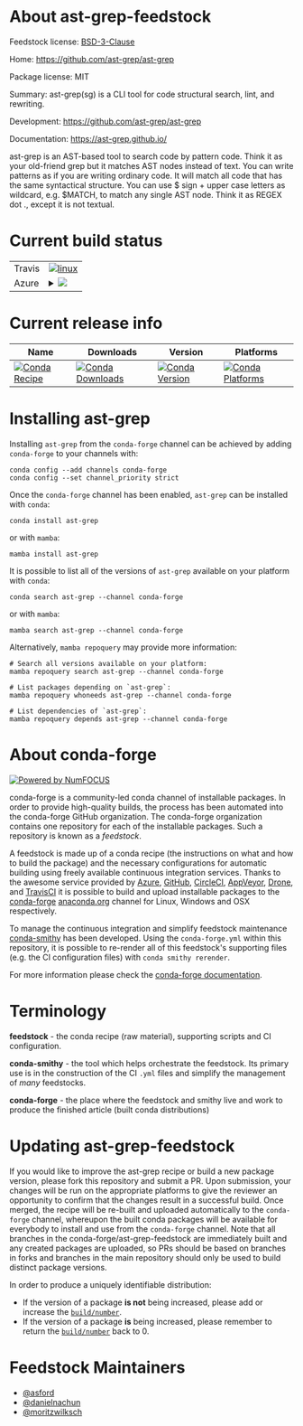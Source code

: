 About ast-grep-feedstock
========================

Feedstock license: [BSD-3-Clause](https://github.com/conda-forge/ast-grep-feedstock/blob/main/LICENSE.txt)

Home: https://github.com/ast-grep/ast-grep

Package license: MIT

Summary: ast-grep(sg) is a CLI tool for code structural search, lint, and rewriting.

Development: https://github.com/ast-grep/ast-grep

Documentation: https://ast-grep.github.io/

ast-grep is an AST-based tool to search code by pattern code. Think it as
your old-friend grep but it matches AST nodes instead of text. You can
write patterns as if you are writing ordinary code. It will match all code
that has the same syntactical structure. You can use $ sign + upper case
letters as wildcard, e.g. $MATCH, to match any single AST node. Think it as
REGEX dot ., except it is not textual.


Current build status
====================


<table><tr>
    <td>Travis</td>
    <td>
      <a href="https://app.travis-ci.com/conda-forge/ast-grep-feedstock">
        <img alt="linux" src="https://img.shields.io/travis/com/conda-forge/ast-grep-feedstock/main.svg?label=Linux">
      </a>
    </td>
  </tr>
    
  <tr>
    <td>Azure</td>
    <td>
      <details>
        <summary>
          <a href="https://dev.azure.com/conda-forge/feedstock-builds/_build/latest?definitionId=21580&branchName=main">
            <img src="https://dev.azure.com/conda-forge/feedstock-builds/_apis/build/status/ast-grep-feedstock?branchName=main">
          </a>
        </summary>
        <table>
          <thead><tr><th>Variant</th><th>Status</th></tr></thead>
          <tbody><tr>
              <td>linux_64</td>
              <td>
                <a href="https://dev.azure.com/conda-forge/feedstock-builds/_build/latest?definitionId=21580&branchName=main">
                  <img src="https://dev.azure.com/conda-forge/feedstock-builds/_apis/build/status/ast-grep-feedstock?branchName=main&jobName=linux&configuration=linux%20linux_64_" alt="variant">
                </a>
              </td>
            </tr><tr>
              <td>linux_aarch64</td>
              <td>
                <a href="https://dev.azure.com/conda-forge/feedstock-builds/_build/latest?definitionId=21580&branchName=main">
                  <img src="https://dev.azure.com/conda-forge/feedstock-builds/_apis/build/status/ast-grep-feedstock?branchName=main&jobName=linux&configuration=linux%20linux_aarch64_" alt="variant">
                </a>
              </td>
            </tr><tr>
              <td>linux_ppc64le</td>
              <td>
                <a href="https://dev.azure.com/conda-forge/feedstock-builds/_build/latest?definitionId=21580&branchName=main">
                  <img src="https://dev.azure.com/conda-forge/feedstock-builds/_apis/build/status/ast-grep-feedstock?branchName=main&jobName=linux&configuration=linux%20linux_ppc64le_" alt="variant">
                </a>
              </td>
            </tr><tr>
              <td>osx_64</td>
              <td>
                <a href="https://dev.azure.com/conda-forge/feedstock-builds/_build/latest?definitionId=21580&branchName=main">
                  <img src="https://dev.azure.com/conda-forge/feedstock-builds/_apis/build/status/ast-grep-feedstock?branchName=main&jobName=osx&configuration=osx%20osx_64_" alt="variant">
                </a>
              </td>
            </tr><tr>
              <td>osx_arm64</td>
              <td>
                <a href="https://dev.azure.com/conda-forge/feedstock-builds/_build/latest?definitionId=21580&branchName=main">
                  <img src="https://dev.azure.com/conda-forge/feedstock-builds/_apis/build/status/ast-grep-feedstock?branchName=main&jobName=osx&configuration=osx%20osx_arm64_" alt="variant">
                </a>
              </td>
            </tr>
          </tbody>
        </table>
      </details>
    </td>
  </tr>
</table>

Current release info
====================

| Name | Downloads | Version | Platforms |
| --- | --- | --- | --- |
| [![Conda Recipe](https://img.shields.io/badge/recipe-ast--grep-green.svg)](https://anaconda.org/conda-forge/ast-grep) | [![Conda Downloads](https://img.shields.io/conda/dn/conda-forge/ast-grep.svg)](https://anaconda.org/conda-forge/ast-grep) | [![Conda Version](https://img.shields.io/conda/vn/conda-forge/ast-grep.svg)](https://anaconda.org/conda-forge/ast-grep) | [![Conda Platforms](https://img.shields.io/conda/pn/conda-forge/ast-grep.svg)](https://anaconda.org/conda-forge/ast-grep) |

Installing ast-grep
===================

Installing `ast-grep` from the `conda-forge` channel can be achieved by adding `conda-forge` to your channels with:

```
conda config --add channels conda-forge
conda config --set channel_priority strict
```

Once the `conda-forge` channel has been enabled, `ast-grep` can be installed with `conda`:

```
conda install ast-grep
```

or with `mamba`:

```
mamba install ast-grep
```

It is possible to list all of the versions of `ast-grep` available on your platform with `conda`:

```
conda search ast-grep --channel conda-forge
```

or with `mamba`:

```
mamba search ast-grep --channel conda-forge
```

Alternatively, `mamba repoquery` may provide more information:

```
# Search all versions available on your platform:
mamba repoquery search ast-grep --channel conda-forge

# List packages depending on `ast-grep`:
mamba repoquery whoneeds ast-grep --channel conda-forge

# List dependencies of `ast-grep`:
mamba repoquery depends ast-grep --channel conda-forge
```


About conda-forge
=================

[![Powered by
NumFOCUS](https://img.shields.io/badge/powered%20by-NumFOCUS-orange.svg?style=flat&colorA=E1523D&colorB=007D8A)](https://numfocus.org)

conda-forge is a community-led conda channel of installable packages.
In order to provide high-quality builds, the process has been automated into the
conda-forge GitHub organization. The conda-forge organization contains one repository
for each of the installable packages. Such a repository is known as a *feedstock*.

A feedstock is made up of a conda recipe (the instructions on what and how to build
the package) and the necessary configurations for automatic building using freely
available continuous integration services. Thanks to the awesome service provided by
[Azure](https://azure.microsoft.com/en-us/services/devops/), [GitHub](https://github.com/),
[CircleCI](https://circleci.com/), [AppVeyor](https://www.appveyor.com/),
[Drone](https://cloud.drone.io/welcome), and [TravisCI](https://travis-ci.com/)
it is possible to build and upload installable packages to the
[conda-forge](https://anaconda.org/conda-forge) [anaconda.org](https://anaconda.org/)
channel for Linux, Windows and OSX respectively.

To manage the continuous integration and simplify feedstock maintenance
[conda-smithy](https://github.com/conda-forge/conda-smithy) has been developed.
Using the ``conda-forge.yml`` within this repository, it is possible to re-render all of
this feedstock's supporting files (e.g. the CI configuration files) with ``conda smithy rerender``.

For more information please check the [conda-forge documentation](https://conda-forge.org/docs/).

Terminology
===========

**feedstock** - the conda recipe (raw material), supporting scripts and CI configuration.

**conda-smithy** - the tool which helps orchestrate the feedstock.
                   Its primary use is in the construction of the CI ``.yml`` files
                   and simplify the management of *many* feedstocks.

**conda-forge** - the place where the feedstock and smithy live and work to
                  produce the finished article (built conda distributions)


Updating ast-grep-feedstock
===========================

If you would like to improve the ast-grep recipe or build a new
package version, please fork this repository and submit a PR. Upon submission,
your changes will be run on the appropriate platforms to give the reviewer an
opportunity to confirm that the changes result in a successful build. Once
merged, the recipe will be re-built and uploaded automatically to the
`conda-forge` channel, whereupon the built conda packages will be available for
everybody to install and use from the `conda-forge` channel.
Note that all branches in the conda-forge/ast-grep-feedstock are
immediately built and any created packages are uploaded, so PRs should be based
on branches in forks and branches in the main repository should only be used to
build distinct package versions.

In order to produce a uniquely identifiable distribution:
 * If the version of a package **is not** being increased, please add or increase
   the [``build/number``](https://docs.conda.io/projects/conda-build/en/latest/resources/define-metadata.html#build-number-and-string).
 * If the version of a package **is** being increased, please remember to return
   the [``build/number``](https://docs.conda.io/projects/conda-build/en/latest/resources/define-metadata.html#build-number-and-string)
   back to 0.

Feedstock Maintainers
=====================

* [@asford](https://github.com/asford/)
* [@danielnachun](https://github.com/danielnachun/)
* [@moritzwilksch](https://github.com/moritzwilksch/)

